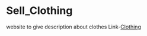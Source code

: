 # Sell_Clothing
website to give description about clothes
Link-[Clothing](https://pavitrakumargupta.github.io/Sell_Clothing/happyClothing-main/index.html)
